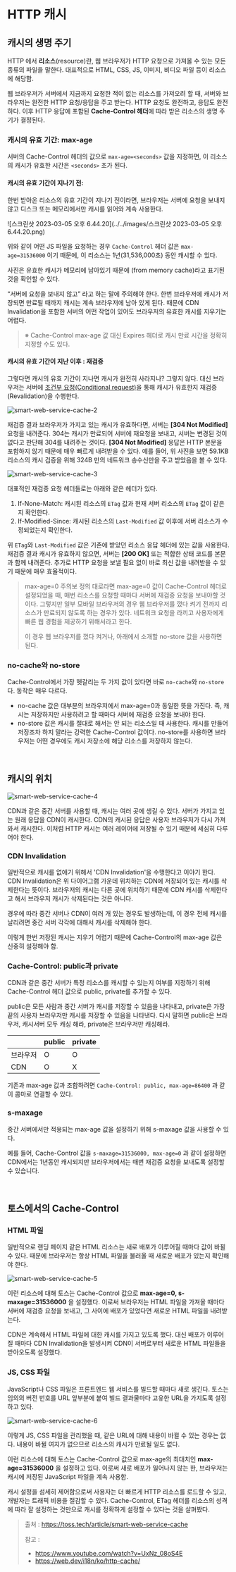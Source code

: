 # HTTP 캐시

## 캐시의 생명 주기

HTTP 에서 **리소스**(resource)란, 웹 브라우저가 HTTP 요청으로 가져올 수 있는 모든 종류의 파일을 말한다. 대표적으로 HTML, CSS, JS, 이미지, 비디오 파일 등이 리소스에 해당함.

웹 브라우저가 서버에서 지금까지 요청한 적이 없는 리소스를 가져오려 할 때, 서버와 브라우저는 완전한 HTTP 요청/응답을 주고 받는다. HTTP 요청도 완전하고, 응답도 완전하다. 이후 HTTP 응답에 포함된 **Cache-Control 헤더**에 따라 받은 리소스의 생명 주기가 결정된다.

### 캐시의 유효 기간: max-age

서버의 Cache-Control 헤더의 값으로 `max-age=<seconds>` 값을 지정하면, 이 리소스의 캐시가 유효한 시간은 `<seconds>` 초가 된다.

#### 캐시의 유효 기간이 지나기 전:

한번 받아온 리소스의 유효 기간이 지나기 전이라면, 브라우저는 서버에 요청을 보내지 않고 디스크 또는 메모리에서만 캐시를 읽어와 계속 사용한다.

![스크린샷 2023-03-05 오후 6.44.20](../../images/스크린샷 2023-03-05 오후 6.44.20.png)

위와 같이 어떤 JS 파일을 요청하는 경우 `Cache-Control` 헤더 값은 `max-age=31536000` 이기 때문에, 이 리소스는 1년(31,536,000초) 동안 캐시할 수 있다.

사진은 유효한 캐시가 메모리에 남아있기 때문에 (from memory cache)라고 표기된 것을 확인할 수 있다.

“서버에 요청을 보내지 않고” 라고 하는 말에 주의해야 한다. 한번 브라우저에 캐시가 저장되면 만료될 때까지 캐시는 계속 브라우저에 남아 있게 된다. 때문에 CDN Invalidation을 포함한 서버의 어떤 작업이 있어도 브라우저의 유효한 캐시를 지우기는 어렵다.

> ※ Cache-Control max-age 값 대신 Expires 헤더로 캐시 만료 시간을 정확히 지정할 수도 있다.

#### 캐시의 유효 기간이 지난 이후 : 재검증

그렇다면 캐시의 유효 기간이 지나면 캐시가 완전히 사라지나? 그렇지 않다. 대신 브라우저는 서버에 [조건부 요청(Conditional request)](https://developer.mozilla.org/ko/docs/Web/HTTP/Conditional_requests)을 통해 캐시가 유효한지 재검증(Revalidation)을 수행한다.

![smart-web-service-cache-2](../../images/smart-web-service-cache-2.png)

재검증 결과 브라우저가 가지고 있는 캐시가 유효하다면, 서버는 **[304 Not Modified]** 요청을 내려준다. 304는 캐시가 만료되어 서버에 재요청을 보내고, 서버는 변경된 것이 없다고 판단해 304를 내려주는 것이다. **[304 Not Modified]** 응답은 HTTP 본문을 포함하지 않기 때문에 매우 빠르게 내려받을 수 있다. 예를 들어, 위 사진을 보면 59.1KB 리소스의 캐시 검증을 위해 324B 만의 네트워크 송수신만을 주고 받았음을 볼 수 있다.

![smart-web-service-cache-3](../../images/smart-web-service-cache-3.png)

대표적인 재검증 요청 헤더들로는 아래와 같은 헤더가 있다.

1. If-None-Match: 캐시된 리소스의 `ETag` 값과 현재 서버 리소스의 `ETag` 값이 같은지 확인한다.
2. If-Modified-Since: 캐시된 리소스의 `Last-Modified` 값 이후에 서버 리소스가 수정되었는지 확인한다.

위 `ETag`와 `Last-Modified` 값은 기존에 받았던 리소스 응답 헤더에 있는 값을 사용한다. 재검증 결과 캐시가 유효하지 않으면, 서버는 **[200 OK]** 또는 적합한 상태 코드를 본문과 함께 내려준다. 추가로 HTTP 요청을 보낼 필요 없이 바로 최신 값을 내려받을 수 있기 때문에 매우 효율적이다. 

> max-age=0 주의보 정의 대로라면 max-age=0 값이 Cache-Control 헤더로 설정되었을 때, 매번 리소스를 요청할 때마다 서버에 재검증 요청을 보내야할 것이다. 그렇지만 일부 모바일 브라우저의 경우 웹 브라우저를 껐다 켜기 전까지 리소스가 만료되지 않도록 하는 경우가 있다. 네트워크 요청을 라끼고 사용자에게 빠른 웹 경험을 제공하기 위해서라고 한다.
>
> 이 경우 웹 브라우저를 껐다 켜거나, 아래에서 소개할 no-store 값을 사용하면 된다.

### no-cache와 no-store

Cache-Control에서 가장 헷갈리는 두 가지 값이 있다면 바로 `no-cache`와 `no-store`다. 동작은 매우 다르다.

- no-cache 값은 대부분의 브라우저에서 max-age=0과 동일한 뜻을 가진다. 즉, 캐시는 저장하지만 사용하려고 할 때마다 서버에 재검증 요청을 보내야 한다.
- no-store 값은 캐시를 절대로 해서는 안 되는 리소스일 때 사용한다. 캐시를 만들어 저장조차 하지 말라는 강력한 Cache-Control 값이다. no-store를 사용하면 브라우저는 어떤 경우에도 캐시 저장소에 해당 리소스를 저장하지 않는다.

<br/>

## 캐시의 위치

![smart-web-service-cache-4](../../images/smart-web-service-cache-4.png)

CDN과 같은 중간 서버를 사용할 때, 캐시는 여러 곳에 생길 수 있다. 서버가 가지고 있는 원래 응답을 CDN이 캐시한다. CDN의 캐시된 응답은 사용자 브라우저가 다시 가져와서 캐시한다. 이처럼 HTTP 캐시는 여러 레이어에 저장될 수 있기 때문에 세심히 다루어야 한다.

### CDN Invalidation

일반적으로 캐시를 없애기 위해서 'CDN Invalidation'을 수행한다고 이야기 한다. CDN Invalidation은 위 다이어그램 가운데 위치하는 CDN에 저장되어 있는 캐시를 삭제한다는 뜻이다. 브라우저의 캐시는 다른 곳에 위치하기 때문에 CDN 캐시를 삭제한다고 해서 브라우저 캐시가 삭제된다는 것은 아니다.

경우에 따라 중간 서버나 CDN이 여러 개 있는 경우도 발생하는데, 이 경우 전체 캐시를 날리려면 중간 서버 각각에 대해서 캐시를 삭제해야 한다.

이렇게 한번 저장된 캐시는 지우기 어렵기 때문에 Cache-Control의 max-age 값은 신중히 설정해야 함.

### Cache-Control: public과 private

CDN과 같은 중간 서버가 특정 리소스를 캐시할 수 있는지 여부를 지정하기 위해 Cache-Control 헤더 값으로 public, private를 추가할 수 있다.

public은 모든 사람과 중간 서버가 캐시를 저장할 수 있음을 나타내고, private은 가장 끝의 사용자 브라우저만 캐시를 저장할 수 있음을 나타낸다. 다시 말하면 public은 브라우저, 캐시서버 모두 캐싱 해라, private은 브라우저만 캐싱해라.

|          | public | private |
| -------- | ------ | ------- |
| 브라우저 | O      | O       |
| CDN      | O      | X       |

기존과 max-age 값과 조합하려면 `Cache-Control: public, max-age=86400` 과 같이 콤마로 연결할 수 있다.

### s-maxage

중간 서버에서만 적용되는 max-age 값을 설정하기 위해 s-maxage 값을 사용할 수 있다.

예를 들어, Cache-Control 값을 `s-maxage=31536000, max-age=0` 과 같이 설정하면 CDN에서는 1년동안 캐시되지만 브라우저에서는 매번 재검증 요청을 보내도록 설정할 수 있습니다.

<br/>

## 토스에서의 Cache-Control

### HTML 파일

일반적으로 랜딩 페이지 같은 HTML 리소스는 새로 배포가 이루어질 때마다 값이 바뀔 수 있다. 때문에 브라우저는 항상 HTML 파일을 불러올 때 새로운 배포가 있는지 확인해야 한다.

![smart-web-service-cache-5](../../images/smart-web-service-cache-5.png)

이런 리소스에 대해 토스는 Cache-Control 값으로 **max-age=0, s-maxage=31536000** 을 설정했다. 이로써 브라우저는 HTML 파일을 가져올 때마다 서버에 재검증 요청을 보내고, 그 사이에 배포가 있었다면 새로운 HTML 파일을 내려받는다.

CDN은 계속해서 HTML 파일에 대한 캐시를 가지고 있도록 했다. 대신 배포가 이루어질 때마다 CDN Invalidation을 발생시켜 CDN이 서버로부터 새로운 HTML 파일들을 받아오도록 설정했다.

### JS, CSS 파일

JavaScript나 CSS 파일은 프론트엔드 웹 서비스를 빌드할 때마다 새로 생긴다. 토스는 임의의 버전 번호를 URL 앞부분에 붙여 빌드 결과물마다 고유한 URL을 가지도록 설정하고 있다.

![smart-web-service-cache-6](../../images/smart-web-service-cache-6.png)

이렇게 JS, CSS 파일을 관리했을 때, 같은 URL에 대해 내용이 바뀔 수 있는 경우는 없다. 내용이 바뀔 여지가 없으므로 리소스의 캐시가 만료될 일도 없다.

이런 리소스에 대해 토스는 Cache-Control 값으로 max-age의 최대치인 **max-age=31536000** 을 설정하고 있다. 이로써 새로 배포가 일어나지 않는 한, 브라우저는 캐시에 저장된 JavaScript 파일을 계속 사용함.

캐시 설정을 섬세히 제어함으로써 사용자는 더 빠르게 HTTP 리소스를 로드할 수 있고, 개발자는 트래픽 비용을 절감할 수 있다. Cache-Control, ETag 헤더를 리소스의 성격에 따라 잘 설정하는 것만으로 캐시를 정확하게 설정할 수 있다는 것을 살펴봤다.

> 출처 : https://toss.tech/article/smart-web-service-cache
>
> 참고 : 
>
> - https://www.youtube.com/watch?v=UxNz_08oS4E
> - https://web.dev/i18n/ko/http-cache/

















